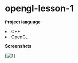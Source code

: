# **opengl-lesson-1**

**Project language**
<li>C++</li>
<li>OpenGL</li>

**Screenshots**

[![1](https://github.com/RFPanda/opengl-lesson-1/tree/main/assets/git-assets/png1.png)]

